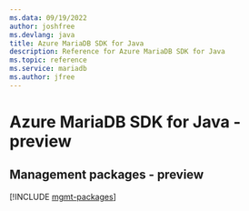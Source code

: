 ```yaml
---
ms.data: 09/19/2022
author: joshfree
ms.devlang: java
title: Azure MariaDB SDK for Java
description: Reference for Azure MariaDB SDK for Java
ms.topic: reference
ms.service: mariadb
ms.author: jfree
---
```

# Azure MariaDB SDK for Java - preview

## Management packages - preview
[!INCLUDE [mgmt-packages](mariadb-mgmt-index.md)]
